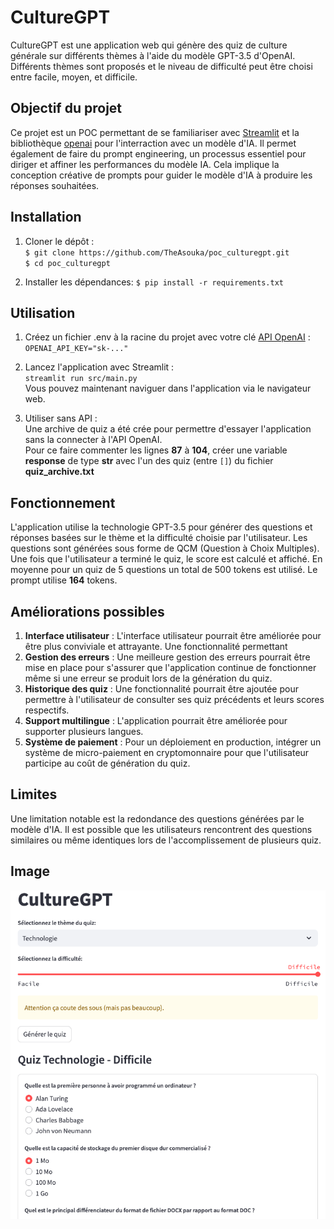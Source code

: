 # CultureGPT

CultureGPT est une application web qui génère des quiz de culture générale sur différents thèmes à l'aide du modèle GPT-3.5 d'OpenAI. Différents thèmes sont proposés et le niveau de difficulté peut être choisi entre facile, moyen, et difficile.

## Objectif du projet

Ce projet est un POC permettant de se familiariser avec [Streamlit](https://docs.streamlit.io/) et la bibliothèque [openai](https://github.com/openai/openai-python) pour l'interraction avec un modèle d'IA.
Il permet également de faire du prompt engineering, un processus essentiel pour diriger et affiner les performances du modèle IA. Cela implique la conception créative de prompts pour guider le modèle d'IA à produire les réponses souhaitées.

## Installation

1. Cloner le dépôt :  
`$ git clone https://github.com/TheAsouka/poc_culturegpt.git`  
`$ cd poc_culturegpt`

2. Installer les dépendances:
`$ pip install -r requirements.txt`

## Utilisation

1. Créez un fichier .env à la racine du projet avec votre clé [API OpenAI](https://platform.openai.com/account/api-keys) :  
`OPENAI_API_KEY="sk-..."`

2. Lancez l'application avec Streamlit :  
`streamlit run src/main.py`  
Vous pouvez maintenant naviguer dans l'application via le navigateur web.

3. Utiliser sans API :  
Une archive de quiz a été crée pour permettre d'essayer l'application sans la connecter à l'API OpenAI.  
Pour ce faire commenter les lignes **87** à **104**, créer une variable **response** de type **str** avec l'un des quiz (entre `[]`) du fichier **quiz_archive.txt**

## Fonctionnement
L'application utilise la technologie GPT-3.5 pour générer des questions et réponses basées sur le thème et la difficulté choisie par l'utilisateur. Les questions sont générées sous forme de QCM (Question à Choix Multiples). Une fois que l'utilisateur a terminé le quiz, le score est calculé et affiché.
En moyenne pour un quiz de 5 questions un total de 500 tokens est utilisé.
Le prompt utilise **164** tokens.

## Améliorations possibles

1. **Interface utilisateur** : L'interface utilisateur pourrait être améliorée pour être plus conviviale et attrayante. Une fonctionnalité permettant
2. **Gestion des erreurs** : Une meilleure gestion des erreurs pourrait être mise en place pour s'assurer que l'application continue de fonctionner même si une erreur se produit lors de la génération du quiz.
3. **Historique des quiz** : Une fonctionnalité pourrait être ajoutée pour permettre à l'utilisateur de consulter ses quiz précédents et leurs scores respectifs.
4. **Support multilingue** : L'application pourrait être améliorée pour supporter plusieurs langues.
5. **Système de paiement** : Pour un déploiement en production, intégrer un système de micro-paiement en cryptomonnaire pour que l'utilisateur participe au coût de génération du quiz.

## Limites
Une limitation notable est la redondance des questions générées par le modèle d'IA. 
Il est possible que les utilisateurs rencontrent des questions similaires ou même identiques lors de l'accomplissement de plusieurs quiz.

## Image
<img src="https://github.com/TheAsouka/poc_culturegpt/blob/main/img/capture.png">  